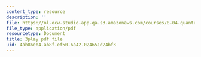 ```yaml
---
content_type: resource
description: ''
file: https://ol-ocw-studio-app-qa.s3.amazonaws.com/courses/8-04-quantum-physics-i-spring-2016/4ab86eb4ab8fef506a42024651d24bf3_WR88_Vzfcx4.pdf
file_type: application/pdf
resourcetype: Document
title: 3play pdf file
uid: 4ab86eb4-ab8f-ef50-6a42-024651d24bf3
---
```

